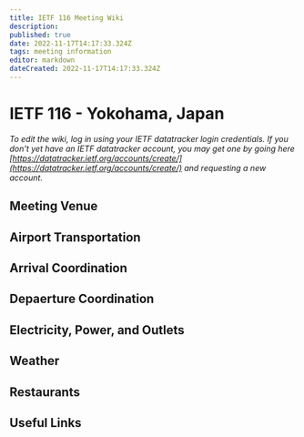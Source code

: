 ```yaml
---
title: IETF 116 Meeting Wiki
description: 
published: true
date: 2022-11-17T14:17:33.324Z
tags: meeting information
editor: markdown
dateCreated: 2022-11-17T14:17:33.324Z
---
```


# IETF 116 - Yokohama, Japan

*To edit the wiki, log in using your IETF datatracker login credentials. If you don't yet have an IETF datatracker account, you may get one by going here [https://datatracker.ietf.org/accounts/create/](https://datatracker.ietf.org/accounts/create/) and requesting a new account.*

## Meeting Venue


## Airport Transportation

## Arrival Coordination

## Depaerture Coordination

## Electricity, Power, and Outlets

## Weather

## Restaurants

## Useful Links

